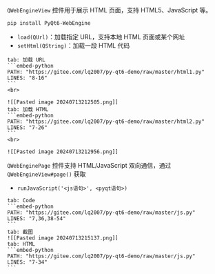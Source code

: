 `QWebEngineView` 控件用于展示 HTML 页面，支持 HTML5、JavaScript 等。

```shell
pip install PyQt6-WebEngine
```

- `load(QUrl)`：加载指定 URL，支持本地 HTML 页面或某个网址
- `setHtml(QString)`：加载一段 HTML 代码

````tabs
tab: 加载 URL
```embed-python
PATH: "https://gitee.com/lq2007/py-qt6-demo/raw/master/html1.py"
LINES: "8-16"
```
<br>

![[Pasted image 20240713212505.png]]
tab: 加载 HTML
```embed-python
PATH: "https://gitee.com/lq2007/py-qt6-demo/raw/master/html2.py"
LINES: "7-26"
```
<br>

![[Pasted image 20240713212956.png]]
````

`QWebEnginePage` 控件支持 HTML/JavaScript 双向通信，通过 `QWebEngineView#page()` 获取
- `runJavaScript('<js语句>', <pyqt语句>)`

````tabs
tab: Code
```embed-python
PATH: "https://gitee.com/lq2007/py-qt6-demo/raw/master/js.py"
LINES: "7,36,38-54"
```
tab: 截图
![[Pasted image 20240713215137.png]]
tab: HTML
```embed-python
PATH: "https://gitee.com/lq2007/py-qt6-demo/raw/master/js.py"
LINES: "7-34"
```
````
